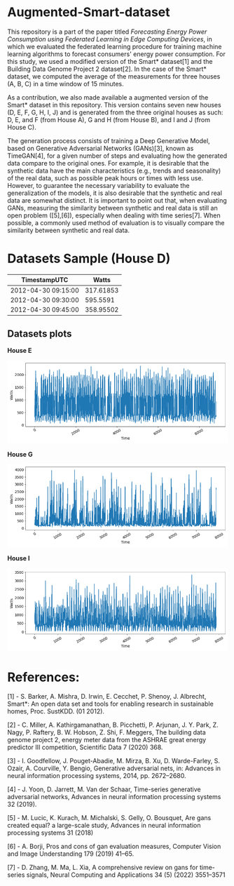 # Augmented-Smart-dataset

This repository is a part of the paper titled *Forecasting Energy Power Consumption using
Federated Learning in Edge Computing Devices*, in which we evaluated the federated learning procedure for training machine learning algorithms to forecast consumers' energy power consumption. For this study, we used a modified version of the Smart* dataset[1] and the Building Data Genome Project 2 dataset[2]. In the case of the Smart* dataset, we computed the average of the measurements for three houses (A, B, C) in a time window of 15 minutes.

As a contribution, we also made available a augmented version of the Smart* dataset in this repository. This version contains seven new houses (D, E, F, G, H, I, J) and is generated from the three original houses as such: D, E, and F (from House A), G and H (from House B), and I and J (from House C). 

The generation process consists of training a Deep Generative Model, based on Generative Adversarial Networks (GANs)[3], known as TimeGAN[4], for a given number of steps and evaluating how the generated data compare to the original ones. For example, it is desirable that the synthetic data have the main characteristics (e.g., trends and seasonality) of the real data, such as possible peak hours or times with less use. However, to guarantee the necessary variability to evaluate the generalization of the models, it is also desirable that the synthetic and real data are somewhat distinct. It is important to point out that, when evaluating GANs, measuring the similarity between synthetic and real data is still an open problem ([5],[6]), especially when dealing with time series[7]. When possible, a commonly used method of evaluation is to visually compare the similarity between synthetic and real data.

# Datasets Sample (House D)


| **TimestampUTC**    | **Watts** |
|---------------------|-----------|
| 2012-04-30 09:15:00 | 317.61853 |
| 2012-04-30 09:30:00 | 595.5591  |
| 2012-04-30 09:45:00 | 358.95502 |

## Datasets plots

**House E**

![House E](plots/E.png)

**House G**

![House E](plots/G.png)


**House I**

![House E](plots/I.png)


# References:

[1] - S. Barker, A. Mishra, D. Irwin, E. Cecchet, P. Shenoy, J. Albrecht, Smart*: An open data set and tools for enabling research in sustainable homes, Proc. SustKDD. (01 2012).

[2] - C. Miller, A. Kathirgamanathan, B. Picchetti, P. Arjunan, J. Y. Park, Z. Nagy, P. Raftery, B. W. Hobson, Z. Shi, F. Meggers, The building data genome project 2, energy meter data from the ASHRAE great energy predictor III competition, Scientific Data 7 (2020) 368.

[3] - I. Goodfellow, J. Pouget-Abadie, M. Mirza, B. Xu, D. Warde-Farley, S. Ozair, A. Courville, Y. Bengio, Generative adversarial nets, in: Advances in neural information processing systems, 2014, pp. 2672–2680.

[4] - J. Yoon, D. Jarrett, M. Van der Schaar, Time-series generative adversarial networks, Advances in neural information processing systems 32 (2019).

[5] - M. Lucic, K. Kurach, M. Michalski, S. Gelly, O. Bousquet, Are gans created equal? a large-scale study, Advances in neural information processing systems 31 (2018)

[6] - A. Borji, Pros and cons of gan evaluation measures, Computer Vision and Image Understanding 179 (2019) 41–65.

[7] - D. Zhang, M. Ma, L. Xia, A comprehensive review on gans for time-series signals, Neural Computing and Applications 34 (5) (2022) 3551–3571   
